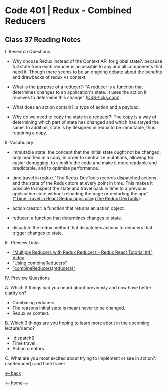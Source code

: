# Code 401 | Redux - Combined Reducers

## Class 37 Reading Notes

I. Research Questions

- Why choose Redux instead of the Context API for global state?: because full state from each reducer is accessible to any and all components that need it. Though there seems to be an ongoing debate about the benefits and drawbacks of redux vs context.

- What is the purpose of a reducer?: "A reducer is a function that determines changes to an application's state. It uses the action it receives to determine this change" ([CSS-ticks.com](https://css-tricks.com/understanding-how-reducers-are-used-in-redux/#:~:text=A%20reducer%20is%20a%20function,so%20that%20they%20behave%20consistently.)).

- What does an action contain?: a type of action and a payload.

- Why do we need to copy the state in a reducer?: The copy is a way of determining which part of state has changed and which has stayed the same. In addition, state is by designed in redux to be immutable, thus requiring a copy.

II. Vocabulary

- immutable state: the concept that the initial state ought not be changed, only modified in a copy, in order to centralize mutations, allowing for easier debugging, to simplify the code and make it more readable and predictable, and to optimize performance.

- time travel in redux: "The Redux DevTools records dispatched actions and the state of the Redux store at every point in time. This makes it possible to inspect the state and travel back in time to a previous application state without reloading the page or restarting the app" (["Time Travel in React Redux apps using the Redux DevTools](https://medium.com/the-web-tub/time-travel-in-react-redux-apps-using-the-redux-devtools-5e94eba5e7c0#:~:text=The%20Redux%20DevTools%20records%20dispatched,page%20or%20restarting%20the%20app.)).

- action creator: a function that returns an action object.

- reducer: a function that determines changes to state.

- dispatch: the redux method that dispatches actions to reducers that trigger changes to state.

III. Preview Links

- ["Multiple Reducers with Redux Reducers - Redux React Tutorial #4" Video](https://www.youtube.com/watch?v=gBER4Or86hE)
- ["Using combineReducers"](https://redux.js.org/recipes/structuring-reducers/using-combinereducers/)
- ["combineReducers(reducers)"](https://redux.js.org/api/combinereducers/)

IV. Preview Questions

A. Which 3 things had you heard about previously and now have better clarity on?

- Combining reducers.
- The reasons initial state is meant never to be changed.
- Redux vs context.

B. Which 3 things are you hoping to learn more about in the upcoming lecture/demo?

- .dispatch()
- Time travel.
- Action creators.

C. What are you most excited about trying to implement or see in action?: useReducer() and time travel.

[<--back](401week8.md)

[<--home-->](../../README.md)
